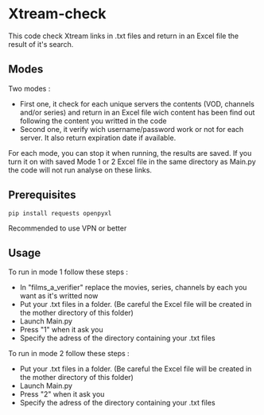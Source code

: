 # Xtream-check

This code check Xtream links in .txt files and return in an Excel file the result of it's search.


## Modes

Two modes :
  - First one, it check for each unique servers the contents (VOD, channels and/or series) and return in an Excel file wich content has been find out following the content you writted in the code
  - Second one, it verify wich username/password work or not for each server. It also return expiration date if available.

For each mode, you can stop it when running, the results are saved.
If you turn it on with saved Mode 1 or 2 Excel file in the same directory as Main.py the code will not run analyse on these links.

## Prerequisites

```shell
pip install requests openpyxl
```

Recommended to use VPN or better

## Usage

To run in mode 1 follow these steps : 
  - In "films_a_verifier" replace the movies, series, channels by each you want as it's writted now
  - Put your .txt files in a folder. (Be careful the Excel file will be created in the mother directory of this folder)
  - Launch Main.py
  - Press "1" when it ask you
  - Specify the adress of the directory containing your .txt files

To run in mode 2 follow these steps : 
  - Put your .txt files in a folder. (Be careful the Excel file will be created in the mother directory of this folder)
  - Launch Main.py
  - Press "2" when it ask you
  - Specify the adress of the directory containing your .txt files


